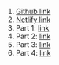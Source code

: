 1. [Github link](https://github.com/alien-traveler/cse134-hw4)
2. [Netlify link](https://joyful-salamander-267c9a.netlify.app/)
3. Part 1: [link](https://joyful-salamander-267c9a.netlify.app/nativedialogs.html)
3. Part 2: [link](https://joyful-salamander-267c9a.netlify.app/customdialogs.html)
4. Part 3: [link](https://joyful-salamander-267c9a.netlify.app/crud.html)
5. Part 4: [link](https://joyful-salamander-267c9a.netlify.app/styledcrud.html)